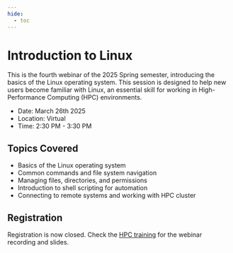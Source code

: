 ```yaml
---
hide:
  - toc
---
```


# Introduction to Linux

This is the fourth webinar of the 2025 Spring semester, introducing the basics of the Linux operating system. This session is designed to help new users become familiar with Linux, an essential skill for working in High-Performance Computing (HPC) environments.

- Date: March 26th 2025
- Location: Virtual
- Time: 2:30 PM - 3:30 PM

## Topics Covered

* Basics of the Linux operating system 
* Common commands and file system navigation 
* Managing files, directories, and permissions 
* Introduction to shell scripting for automation 
* Connecting to remote systems and working with HPC cluster


## Registration
Registration is now closed. Check the [HPC training](../../Workshop_and_Training_Videos/index.md#introduction-to-linux) for the webinar recording and slides.

